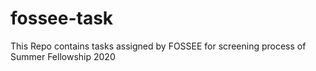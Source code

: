 # fossee-task
This Repo contains tasks assigned by FOSSEE for screening process of Summer Fellowship 2020
